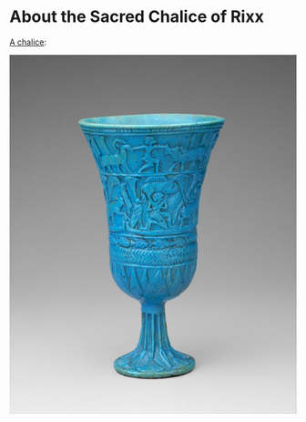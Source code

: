 # About the Sacred Chalice of Rixx

[A chalice](http://www.metmuseum.org/art/collection/search/548339):

![Lotiform Chalice](./Lotiform-Chalice.jpg)